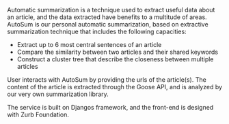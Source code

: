 Automatic summarization is a technique used to extract useful data about an article, and the data extracted have benefits to a multitude of areas.
AutoSum is our personal automatic summarization, based on extractive summarization technique that includes the following capacities:
- Extract up to 6 most central sentences of an article
- Compare the similarity between two articles and their shared keywords
- Construct a cluster tree that describe the closeness between multiple articles

User interacts with AutoSum by providing the urls of the article(s). The content of the article is extracted through the Goose API, and is analyzed by our very own summarization library.

The service is built on Djangos framework, and the front-end is designed with Zurb Foundation.


